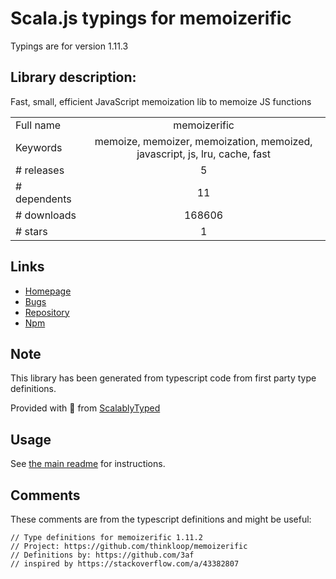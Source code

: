 
# Scala.js typings for memoizerific

Typings are for version 1.11.3

## Library description:
Fast, small, efficient JavaScript memoization lib to memoize JS functions

|                    |                 |
| ------------------ | :-------------: |
| Full name          | memoizerific |
| Keywords           | memoize, memoizer, memoization, memoized, javascript, js, lru, cache, fast |
| # releases         | 5 |
| # dependents       | 11 |
| # downloads        | 168606 |
| # stars            | 1 |

## Links
- [Homepage](https://github.com/thinkloop/memoizerific#readme)
- [Bugs](https://github.com/thinkloop/memoizerific/issues)
- [Repository](https://github.com/thinkloop/memoizerific)
- [Npm](https://www.npmjs.com/package/memoizerific)
    


## Note
This library has been generated from typescript code from first party type definitions.

Provided with :purple_heart: from [ScalablyTyped](https://github.com/oyvindberg/ScalablyTyped)

## Usage
See [the main readme](../../readme.md) for instructions.

## Comments

These comments are from the typescript definitions and might be useful:
```
// Type definitions for memoizerific 1.11.2
// Project: https://github.com/thinkloop/memoizerific
// Definitions by: https://github.com/3af
// inspired by https://stackoverflow.com/a/43382807

```

